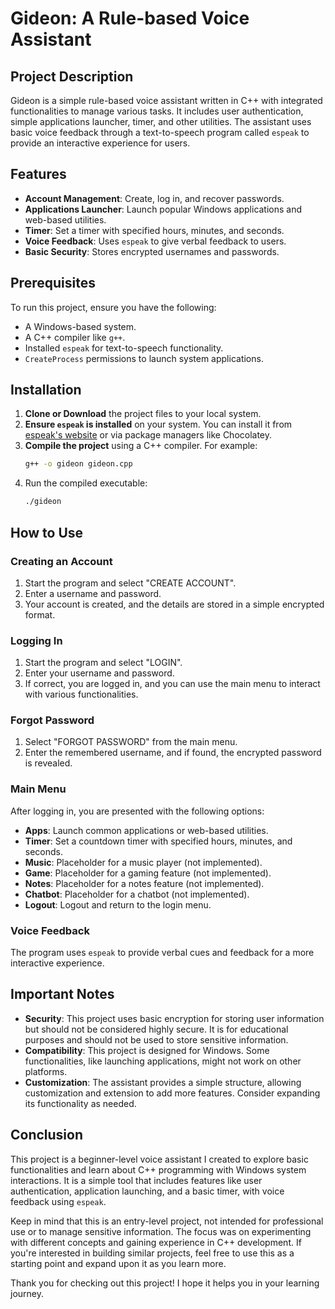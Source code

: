 # Gideon: A Rule-based Voice Assistant

## Project Description
Gideon is a simple rule-based voice assistant written in C++ with integrated functionalities to manage various tasks. It includes user authentication, simple applications launcher, timer, and other utilities. The assistant uses basic voice feedback through a text-to-speech program called `espeak` to provide an interactive experience for users.

## Features
- **Account Management**: Create, log in, and recover passwords.
- **Applications Launcher**: Launch popular Windows applications and web-based utilities.
- **Timer**: Set a timer with specified hours, minutes, and seconds.
- **Voice Feedback**: Uses `espeak` to give verbal feedback to users.
- **Basic Security**: Stores encrypted usernames and passwords.

## Prerequisites
To run this project, ensure you have the following:
- A Windows-based system.
- A C++ compiler like `g++`.
- Installed `espeak` for text-to-speech functionality.
- `CreateProcess` permissions to launch system applications.

## Installation
1. **Clone or Download** the project files to your local system.
2. **Ensure `espeak` is installed** on your system. You can install it from [espeak's website](http://espeak.sourceforge.net/) or via package managers like Chocolatey.
3. **Compile the project** using a C++ compiler. For example:
   ```bash
   g++ -o gideon gideon.cpp
4. Run the compiled executable:
   ```bash
   ./gideon
## How to Use

### Creating an Account
1. Start the program and select "CREATE ACCOUNT".
2. Enter a username and password.
3. Your account is created, and the details are stored in a simple encrypted format.

### Logging In
1. Start the program and select "LOGIN".
2. Enter your username and password.
3. If correct, you are logged in, and you can use the main menu to interact with various functionalities.

### Forgot Password
1. Select "FORGOT PASSWORD" from the main menu.
2. Enter the remembered username, and if found, the encrypted password is revealed.

### Main Menu
After logging in, you are presented with the following options:

- **Apps**: Launch common applications or web-based utilities.
- **Timer**: Set a countdown timer with specified hours, minutes, and seconds.
- **Music**: Placeholder for a music player (not implemented).
- **Game**: Placeholder for a gaming feature (not implemented).
- **Notes**: Placeholder for a notes feature (not implemented).
- **Chatbot**: Placeholder for a chatbot (not implemented).
- **Logout**: Logout and return to the login menu.

### Voice Feedback
The program uses `espeak` to provide verbal cues and feedback for a more interactive experience.

## Important Notes

- **Security**: This project uses basic encryption for storing user information but should not be considered highly secure. It is for educational purposes and should not be used to store sensitive information.
- **Compatibility**: This project is designed for Windows. Some functionalities, like launching applications, might not work on other platforms.
- **Customization**: The assistant provides a simple structure, allowing customization and extension to add more features. Consider expanding its functionality as needed.

## Conclusion

This project is a beginner-level voice assistant I created to explore basic functionalities and learn about C++ programming with Windows system interactions. It is a simple tool that includes features like user authentication, application launching, and a basic timer, with voice feedback using `espeak`. 

Keep in mind that this is an entry-level project, not intended for professional use or to manage sensitive information. The focus was on experimenting with different concepts and gaining experience in C++ development. If you're interested in building similar projects, feel free to use this as a starting point and expand upon it as you learn more.

Thank you for checking out this project! I hope it helps you in your learning journey.
